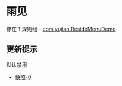 # 雨见

存在 1 规则组 - [com.yujian.ResideMenuDemo](/src/apps/com.yujian.ResideMenuDemo.ts)

## 更新提示

默认禁用

- [快照-0](https://gkd-kit.gitee.io/import/13224234)
